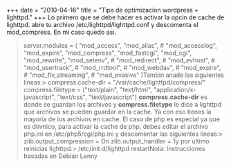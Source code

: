 +++
date = "2010-04-16"
title = "Tips de optimizacion wordpress + lighttpd."
+++
Lo primero que se debe hacer es activar la opcin de cache de lighttpd. abre tu archivo /etc/lighttpd/lighttpd.conf y descomenta el mod\_compress. En mi caso quedo asi.

> server.modules = ( "mod\_access", "mod\_alias", # "mod\_accesslog", "mod\_expire", "mod\_compress", "mod\_fastcgi", "mod\_cgi", "mod\_rewrite", "mod\_setenv", # "mod\_redirect", # "mod\_evhost", # "mod\_usertrack", # "mod\_rrdtool", # "mod\_webdav", # "mod\_expire", # "mod\_flv\_streaming", # "mod\_evasive" )Tambin anade las siguientes lineas:> compress.cache-dir = "/var/cache/lighttpd/compress/" compress.filetype = ("text/plain", "text/html", "application/x-javascript", "text/css", "text/javascript") **compress.cache-dir** es donde se guardan los archivos y **compress.filetype** le dice a lighttpd que archivos se pueden guardar en la cache. Ya con eso tienes la mayoria de los archivos en cache. El caso de php es especial ya que es dinmico, para activar la cache de php, debes editar el archivo php.ini en /etc/php5/cgi/php.ini y descomentar las siguientes lineas:> zlib.output\_compression = On zlib.output\_handler = 1y por ultimo reinicias lighttpd.> /etc/init.d/lighttpd restartNota: Instrucciones basadas en Debian Lenny
